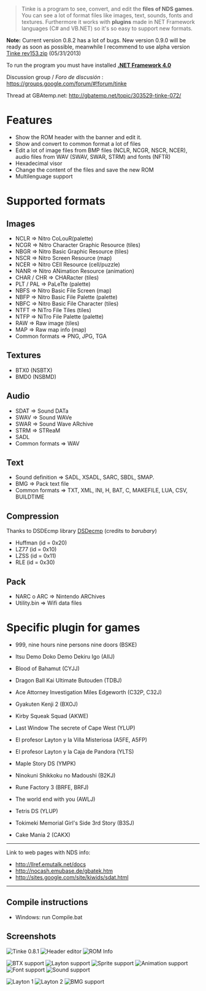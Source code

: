 > Tinke is a program to see, convert, and edit the **files of NDS games**. You can see a lot of format files like images, text, sounds, fonts and textures. Furthermore it works with **plugins** made in NET Framework languages (C# and VB.NET) so it's so easy to support new formats.

**Note:** Current version 0.8.2 has a lot of bugs. New version 0.9.0 will be ready as soon as possible, meanwhile I recommend to use alpha version [Tinke rev153.zip](http://www.mediafire.com/download/zu8uu2iw7piipt9/Tinke_rev153.zip) (05/31/2013)

To run the program you must have installed **[.NET Framework 4.0](http://www.microsoft.com/en-us/download/details.aspx?id=17718)**

Discussion group / _Foro de discusión_ : https://groups.google.com/forum/#!forum/tinke

Thread at GBAtemp.net: http://gbatemp.net/topic/303529-tinke-072/

# Features

 * Show the ROM header with the banner and edit it.
 * Show and convert to common format a lot of files
 * Edit a lot of image files from BMP files (NCLR, NCGR, NSCR, NCER), audio files from WAV (SWAV, SWAR, STRM) and fonts (NFTR)
 * Hexadecimal visor
 * Change the content of the files and save the new ROM
 * Multilenguage support

# Supported formats

## Images
 * NCLR => Nitro CoLouR(palette)
 * NCGR => Nitro Character Graphic Resource (tiles)
 * NBGR => Nitro Basic Graphic Resource (tiles)
 * NSCR => Nitro Screen Resource (map)
 * NCER => Nitro CEll Resource (cell/puzzle)
 * NANR => Nitro ANimation Resource (animation)
 * CHAR / CHR => CHARacter (tiles)
 * PLT / PAL => PaLeTte (palette)
 * NBFS => Nitro Basic File Screen (map)
 * NBFP => Nitro Basic File Palette (palette)
 * NBFC => Nitro Basic File Character (tiles)
 * NTFT => NiTro File Tiles (tiles)
 * NTFP => NiTro File Palette (palette)
 * RAW => Raw image (tiles)
 * MAP => Raw map info (map)
 * Common formats => PNG, JPG, TGA

## Textures
 * BTX0 (NSBTX)
 * BMD0 (NSBMD)

## Audio
 * SDAT => Sound DATa
 * SWAV => Sound WAVe
 * SWAR => Sound Wave ARchive
 * STRM => STReaM
 * SADL
 * Common formats => WAV

## Text
 * Sound definition => SADL, XSADL, SARC, SBDL, SMAP.
 * BMG => Pack text file
 * Common formats => TXT, XML, INI, H, BAT, C, MAKEFILE, LUA, CSV, BUILDTIME

## Compression
  Thanks to DSDEcmp library [DSDecmp](http://code.google.com/p/dsdecmp) (credits to *barubary*)
 * Huffman (id = 0x20)
 * LZ77    (id = 0x10)
 * LZSS    (id = 0x11)
 * RLE     (id = 0x30)

## Pack
 * NARC o ARC => Nintendo ARChives
 * Utility.bin => Wifi data files

# Specific plugin for games
 * 999, nine hours nine persons nine doors (BSKE)
 * Itsu Demo Doko Demo Dekiru Igo (AIIJ)
 * Blood of Bahamut (CYJJ)
 * Dragon Ball Kai Ultimate Butouden (TDBJ)
 * Ace Attorney Investigation Miles Edgeworth (C32P, C32J)
 * Gyakuten Kenji 2 (BXOJ)
 * Kirby Squeak Squad (AKWE)
 * Last Window The secrete of Cape West (YLUP)
 * El profesor Layton y la Villa Misteriosa (A5FE, A5FP)
 * El profesor Layton y la Caja de Pandora (YLTS)
 * Maple Story DS (YMPK)
 * Ninokuni Shikkoku no Madoushi (B2KJ)
 * Rune Factory 3 (BRFE, BRFJ)
 * The world end with you (AWLJ)
 * Tetris DS (YLUP)
 * Tokimeki Memorial Girl's Side 3rd Story (B3SJ)

 * Cake Mania 2 (CAKX)

----

Link to web pages with NDS info:

 * http://llref.emutalk.net/docs
 * http://nocash.emubase.de/gbatek.htm
 * http://sites.google.com/site/kiwids/sdat.html

----

## Compile instructions
* Windows: run Compile.bat

## Screenshots
![Tinke 0.8.1](https://lh5.googleusercontent.com/-GRKvfv-TAaI/ToBy1_eFrfI/AAAAAAAAASA/9WDkc_OQPC4/s800/Tinke%2525200.8.1.PNG)
![Header editor](https://lh5.googleusercontent.com/-W6YUKmyV3JM/ToBzRa0_pwI/AAAAAAAAASI/D7g1JKFvgC8/s400/header%252520editor.PNG)
![ROM Info](https://lh5.googleusercontent.com/_H6ACRUcYPos/TV1ITC1_ceI/AAAAAAAAAG8/cYKNoa3du98/s400/inforom.PNG)

![BTX support](https://lh4.googleusercontent.com/-0Rv5v3JQ0AQ/Tn-J8C1gaxI/AAAAAAAAARg/4HvC4j-5olU/s400/btx.PNG)
![Layton support](https://lh6.googleusercontent.com/_H6ACRUcYPos/TV1IT9DBy8I/AAAAAAAAAHM/ePmPUmTa4w8/s400/ani.PNG)
![Sprite support](https://lh3.googleusercontent.com/-Un-1FO1rlD4/ToB0NvJ03ZI/AAAAAAAAASU/iNdHYvEehBc/s400/ncerV2.PNG)
![Animation support](https://lh3.googleusercontent.com/_H6ACRUcYPos/TV8C0RtGTzI/AAAAAAAAAHk/wO9ps1DP-EU/s400/nanr.PNG)
![Font support](https://lh6.googleusercontent.com/-pSP4NY3Y9Rw/TqPSrsRc6eI/AAAAAAAAAUg/-QjuDfRdQc4/s400/nftr-2.PNG)
![Sound support](https://lh4.googleusercontent.com/-VSJCC9q9TPQ/TmlKbnvgTaI/AAAAAAAAAOg/s7DFYgpeo3c/s400/sdat.PNG)

![Layton 1](https://lh3.googleusercontent.com/_H6ACRUcYPos/TV1ITRjI1WI/AAAAAAAAAHE/aClaJQdH7xU/s144/imgs2.PNG)
![Layton 2](https://lh6.googleusercontent.com/_H6ACRUcYPos/TV1ITJsYn5I/AAAAAAAAAHA/yAz7oiEKOa4/s144/imgs1.PNG)
![BMG support](https://lh4.googleusercontent.com/_H6ACRUcYPos/TV1IYiOYTOI/AAAAAAAAAHQ/Vdf4K030mdU/s144/text.PNG)
